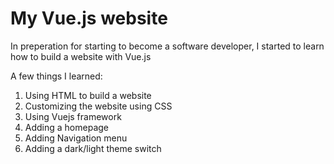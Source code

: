 # My Vue.js website
In preperation for starting to become a software developer, I started to learn how to build a website with Vue.js

A few things I learned:
1. Using HTML to build a website
2. Customizing the website using CSS
3. Using Vuejs framework
4. Adding a homepage
5. Adding Navigation menu
6. Adding a dark/light theme switch
